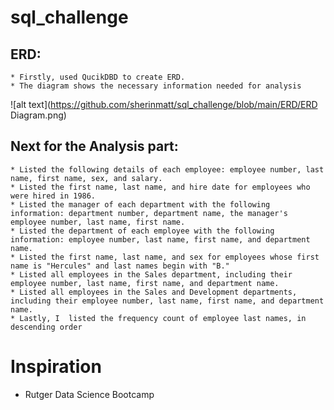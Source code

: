 # sql_challenge

  ## ERD:
    * Firstly, used QucikDBD to create ERD. 
    * The diagram shows the necessary information needed for analysis
![alt text](https://github.com/sherinmatt/sql_challenge/blob/main/ERD/ERD Diagram.png)



  ## Next for the Analysis part:
    * Listed the following details of each employee: employee number, last name, first name, sex, and salary.
    * Listed the first name, last name, and hire date for employees who were hired in 1986.
    * Listed the manager of each department with the following information: department number, department name, the manager's employee number, last name, first name.
    * Listed the department of each employee with the following information: employee number, last name, first name, and department name.
    * Listed the first name, last name, and sex for employees whose first name is "Hercules" and last names begin with "B."
    * Listed all employees in the Sales department, including their employee number, last name, first name, and department name.
    * Listed all employees in the Sales and Development departments, including their employee number, last name, first name, and department name.
    * Lastly, I  listed the frequency count of employee last names, in descending order

# Inspiration
* Rutger Data Science Bootcamp 

